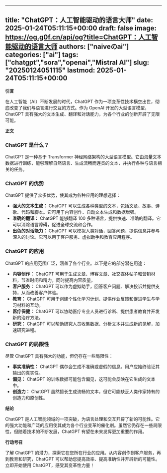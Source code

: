 
---
title: "ChatGPT：人工智能驱动的语言大师"
date: 2025-01-24T05:11:15+00:00
draft: false
image: https://og.g0f.cn/api/og?title=ChatGPT：人工智能驱动的语言大师
authors: ["naiveのai"]
categories: ["ai"]
tags: ["chatgpt","sora","openai","Mistral AI"]
slug: "20250124051115"
lastmod: 2025-01-24T05:11:15+00:00
---
**引言**

在人工智能（AI）不断发展的时代，ChatGPT 作为一项变革性技术横空出世，彻底改变了我们与语言进行交互的方式。作为 OpenAI 开发的大型语言模型，ChatGPT 具有强大的文本生成、翻译和对话能力，为各个行业的创新开辟了无限可能。

**正文**

### ChatGPT 是什么？

ChatGPT 是一种基于 Transformer 神经网络架构的大型语言模型。它由海量文本数据进行训练，能够理解自然语言、生成流畅而连贯的文本，并执行各种与语言相关的任务。

### ChatGPT 的优势

ChatGPT 提供了众多优势，使其成为各种应用的理想选择：

- **强大的文本生成：** ChatGPT 可以生成各种类型的文本，包括文章、故事、诗歌、代码和脚本。它可用于内容创作、自动文本生成和数据增强。
- **准确的翻译：** ChatGPT 能够翻译 100 多种语言，提供快速、准确的翻译。它可以消除语言障碍，促进全球交流和合作。
- **出色的对话能力：** ChatGPT 可以模拟人类对话，回答问题、提供信息并参与深入的讨论。它可以用于客户服务、虚拟助手和教育应用程序。

### ChatGPT 的应用

ChatGPT 的应用范围广泛，涵盖了各个行业。以下是它的部分潜在用途：

- **内容创作：** ChatGPT 可用于生成文章、博客文章、社交媒体帖子和营销材料，节省时间和精力，同时提高内容质量。
- **客户服务：** ChatGPT 可以作为虚拟助手，回答客户问题、解决投诉并提供支持，从而改善客户体验。
- **教育：** ChatGPT 可用于创建个性化学习计划、提供作业反馈和促进学生与学习材料的互动。
- **医疗保健：** ChatGPT 可以协助医疗专业人员进行诊断、提供患者教育并开发新的治疗方法。
- **研究：** ChatGPT 可以帮助研究人员收集数据、分析文本并生成新的见解，加速研究进程。

### ChatGPT 的局限性

尽管 ChatGPT 具有强大的功能，但仍存在一些局限性：

- **事实准确性：** ChatGPT 偶尔会生成不准确或虚假的信息。用户应始终验证其输出的真实性。
- **偏见：** ChatGPT 的训练数据可能包含偏见，这可能会反映在它生成的文本中。
- **创造力：** ChatGPT 虽然擅长生成流畅的文本，但它可能缺乏人类作家特有的创造力和原创性。

**结论**

ChatGPT 是人工智能领域的一项突破，为语言处理和交互开辟了新的可能性。它的强大功能和广泛的应用使其成为各个行业变革的催化剂。虽然它仍存在一些局限性，但随着技术的不断发展，ChatGPT 有望在未来发挥更加重要的作用。

**行动号召**

了解 ChatGPT 的潜力，探索它在您所在行业的应用。从内容创作到客户服务，再到教育和研究，ChatGPT 可以帮助您提高效率、提高准确性并开辟新的可能性。立即开始使用 ChatGPT，感受其变革性力量！